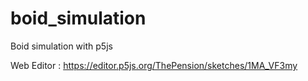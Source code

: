 # boid_simulation
Boid simulation with p5js

Web Editor : https://editor.p5js.org/ThePension/sketches/1MA_VF3my
